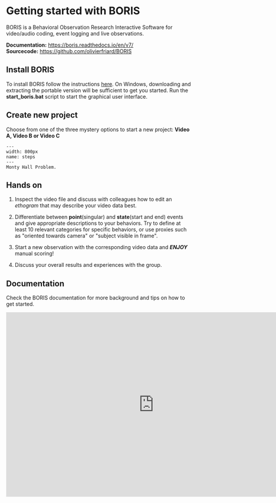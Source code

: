 # Getting started with BORIS

BORIS is a Behavioral Observation Research Interactive Software for video/audio coding, event logging and live observations.

**Documentation:** https://boris.readthedocs.io/en/v7/  
**Sourcecode:** https://github.com/olivierfriard/BORIS


## Install BORIS
To install BORIS follow the instructions [here](http://www.boris.unito.it/pages/download_win). On Windows, downloading and extracting the portable version will be sufficient to get you started. Run the **start_boris.bat** script to start the graphical user interface.

## Create new project
Choose from one of the three mystery options to start a new project:
**Video A, Video B or Video C**

```{figure} content/montyhall.jpg
---
width: 800px
name: steps
---
Monty Hall Problem.
```

## Hands on
1. Inspect the video file and discuss with colleagues how to edit an *ethogram* that may describe your video data best.   

2. Differentiate between **point**(singular) and **state**(start and end) events and give appropriate descriptions to your behaviors. Try to define at least 10 relevant categories for specific behaviors, or use proxies such as "oriented towards camera" or "subject visible in frame".
  
3. Start a new observation with the corresponding video data and ***ENJOY*** manual scoring!

4. Discuss your overall results and experiences with the group.


## Documentation
Check the BORIS documentation for more background and tips on how to get started.  

<iframe width="800" height="500" frameborder="0.5" src="https://www.boris.unito.it/pages/video_tutorials.html"></iframe>
